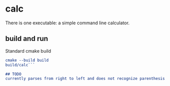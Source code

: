 # calc
There is one executable: a simple command line calculator.

## build and run
Standard cmake build 

```cmake -B build
cmake --build build
build/calc```

## TODO
currently parses from right to left and does not recognize parenthesis
